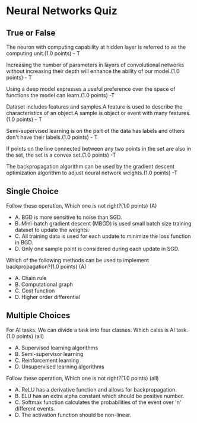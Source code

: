 # Neural Networks Quiz

## True or False
The neuron with computing capability at hidden layer is referred to as the computing unit.(1.0 points) - T

Increasing the number of parameters in layers of convolutional networks without increasing their depth will enhance the ability of our model.(1.0 points) - T

Using a deep model expresses a useful preference over the space of functions the model can learn.(1.0 points) -T

Dataset includes features and samples.A feature is used to describe the characteristics of an object.A sample is object or event with many features.(1.0 points) - T

Semi-supervised learning is on the part of the data has labels and others don't have their labels.(1.0 points) - T

If points on the line connected between any two points in the set are also in the set, the set is a convex set.(1.0 points) -T

The backpropagation algorithm can be used by the gradient descent optimization algorithm to adjust neural network weights.(1.0 points) -T

## Single Choice
Follow these operation, Which one is not right?(1.0 points) (A)
- A. BGD is more sensitive to noise than SGD.
- B. Mini-batch gradient descent (MBGD) is used small batch size training dataset to update the weights.
- C. All training data is used for each update to minimize the loss function in BGD.
- D. Only one sample point is considered during each update in SGD.

Which of the following methods can be used to implement backpropagation?(1.0 points) (A)
- A. Chain rule
- B. Computational graph
- C. Cost function
- D. Higher order differential

## Multiple Choices
For AI tasks. We can divide a task into four classes. Which calss is AI task.(1.0 points) (all)
- A. Supervised learning algorithms
- B. Semi-supervisor learning
- C. Reinforcement learning
- D. Unsupervised learning algorithms

Follow these operation, Which one is not right?(1.0 points) (all)
- A. ReLU has a derivative function and allows for backpropagation.
- B. ELU has an extra alpha constant which should be positive number.
- C. Softmax function calculates the probabilities of the event over 'n' different events.
- D. The activation function should be non-linear.